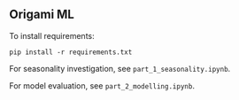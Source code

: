 ## Origami ML

To install requirements:
```text
pip install -r requirements.txt
```

For seasonality investigation, see `part_1_seasonality.ipynb`.

For model evaluation, see `part_2_modelling.ipynb`.
